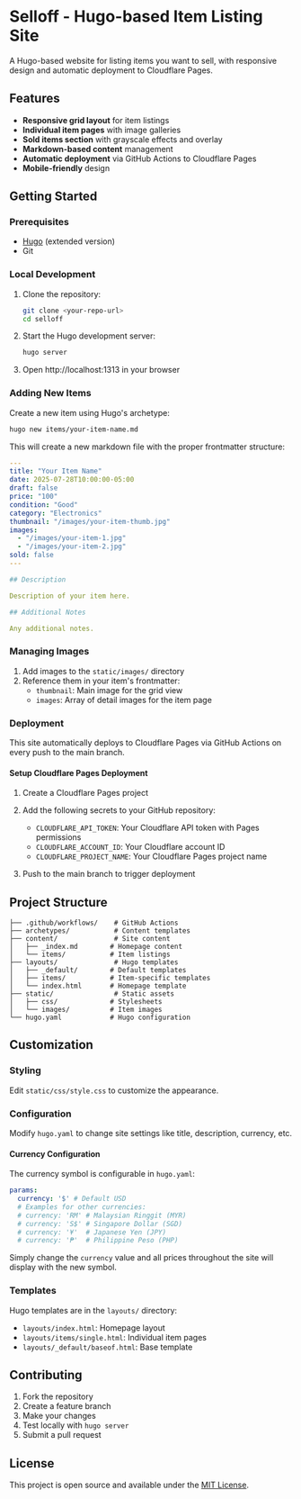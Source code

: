 # Selloff - Hugo-based Item Listing Site

A Hugo-based website for listing items you want to sell, with responsive design and automatic deployment to Cloudflare Pages.

## Features

- **Responsive grid layout** for item listings
- **Individual item pages** with image galleries  
- **Sold items section** with grayscale effects and overlay
- **Markdown-based content** management
- **Automatic deployment** via GitHub Actions to Cloudflare Pages
- **Mobile-friendly** design

## Getting Started

### Prerequisites

- [Hugo](https://gohugo.io/installation/) (extended version)
- Git

### Local Development

1. Clone the repository:
   ```bash
   git clone <your-repo-url>
   cd selloff
   ```

2. Start the Hugo development server:
   ```bash
   hugo server
   ```

3. Open http://localhost:1313 in your browser

### Adding New Items

Create a new item using Hugo's archetype:

```bash
hugo new items/your-item-name.md
```

This will create a new markdown file with the proper frontmatter structure:

```yaml
---
title: "Your Item Name"
date: 2025-07-28T10:00:00-05:00
draft: false
price: "100"
condition: "Good"
category: "Electronics"
thumbnail: "/images/your-item-thumb.jpg"
images:
  - "/images/your-item-1.jpg"
  - "/images/your-item-2.jpg"
sold: false
---

## Description

Description of your item here.

## Additional Notes

Any additional notes.
```

### Managing Images

1. Add images to the `static/images/` directory
2. Reference them in your item's frontmatter:
   - `thumbnail`: Main image for the grid view
   - `images`: Array of detail images for the item page

### Deployment

This site automatically deploys to Cloudflare Pages via GitHub Actions on every push to the main branch.

#### Setup Cloudflare Pages Deployment

1. Create a Cloudflare Pages project
2. Add the following secrets to your GitHub repository:
   - `CLOUDFLARE_API_TOKEN`: Your Cloudflare API token with Pages permissions
   - `CLOUDFLARE_ACCOUNT_ID`: Your Cloudflare account ID
   - `CLOUDFLARE_PROJECT_NAME`: Your Cloudflare Pages project name

3. Push to the main branch to trigger deployment

## Project Structure

```
├── .github/workflows/    # GitHub Actions
├── archetypes/           # Content templates
├── content/              # Site content
│   ├── _index.md        # Homepage content
│   └── items/           # Item listings
├── layouts/              # Hugo templates
│   ├── _default/        # Default templates
│   ├── items/           # Item-specific templates
│   └── index.html       # Homepage template
├── static/               # Static assets
│   ├── css/             # Stylesheets
│   └── images/          # Item images
└── hugo.yaml            # Hugo configuration
```

## Customization

### Styling

Edit `static/css/style.css` to customize the appearance.

### Configuration

Modify `hugo.yaml` to change site settings like title, description, currency, etc.

#### Currency Configuration

The currency symbol is configurable in `hugo.yaml`:

```yaml
params:
  currency: '$' # Default USD
  # Examples for other currencies:
  # currency: 'RM' # Malaysian Ringgit (MYR)
  # currency: 'S$' # Singapore Dollar (SGD)
  # currency: '¥'  # Japanese Yen (JPY)  
  # currency: '₱'  # Philippine Peso (PHP)
```

Simply change the `currency` value and all prices throughout the site will display with the new symbol.

### Templates

Hugo templates are in the `layouts/` directory:
- `layouts/index.html`: Homepage layout
- `layouts/items/single.html`: Individual item pages
- `layouts/_default/baseof.html`: Base template

## Contributing

1. Fork the repository
2. Create a feature branch
3. Make your changes
4. Test locally with `hugo server`
5. Submit a pull request

## License

This project is open source and available under the [MIT License](LICENSE).